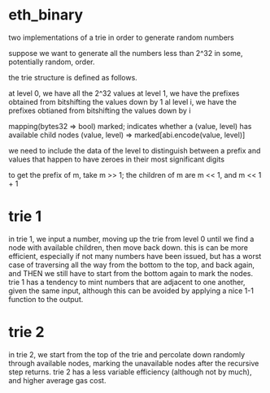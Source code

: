 # eth_binary

two implementations of a trie in order to generate random numbers

suppose we want to generate all the numbers less than 2^32 in some, potentially random, order.

the trie structure is defined as follows.

at level 0, we have all the 2^32 values
at level 1, we have the prefixes obtained from bitshifting the values down by 1
al level i, we have the prefixes obtianed from bitshifting the values down by i

mapping(bytes32 => bool) marked;
indicates whether a (value, level) has available child nodes
(value, level) => marked[abi.encode(value, level)]

we need to include the data of the level to distinguish between a prefix and
values that happen to have zeroes in their most significant digits

to get the prefix of m, take m >> 1;
the children of m are m << 1, and m << 1 + 1

# trie 1

in trie 1, we input a number, moving up the trie from level 0 until we find
a node with available children, then move back down.
this is can be more efficient, especially if not many numbers have been issued,
but has a worst case of traversing all the way from the bottom to the top, and back again, and THEN we still have to start from the bottom again to mark the nodes.
trie 1 has a tendency to mint numbers that are adjacent to one another, given the same input, although this can be avoided by applying a nice 1-1 function to the output.

# trie 2

in trie 2, we start from the top of the trie and percolate down randomly through available nodes, marking the unavailable nodes after the recursive step returns.
trie 2 has a less variable efficiency (although not by much), and higher average gas cost.
